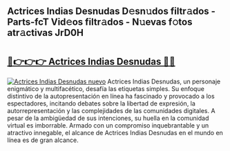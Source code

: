 ## Actrices Indias Desnudas D𝚎sn𝚞dos filtr𝚊dos - Parts-fcT Vid𝚎os filtr𝚊dos - N𝚞evas f𝚘tos atr𝚊ctivas JrD0H

# <h2><a href="http://mb7evw.tromn.icu/?c=Actrices+Indias+Desnudas">🔗👉👉👉 Actrices Indias Desnudas 🔗🔗</a></h2>

[![Actrices Indias Desnudas nuevo](https://i.imgur.com/pEAQMta.gif)](http://mb7evw.tromn.icu/?c=Actrices+Indias+Desnudas)
Actrices Indias Desnudas, un personaje enigmático y multifacético, desafía las etiquetas simples. Su enfoque distintivo de la autopresentación en línea ha fascinado y provocado a los espectadores, incitando debates sobre la libertad de expresión, la autorrepresentación y las complejidades de las comunidades digitales. A pesar de la ambigüedad de sus intenciones, su huella en la comunidad virtual es imborrable. Armado con un compromiso inquebrantable y un atractivo innegable, el alcance de Actrices Indias Desnudas en el mundo en línea es de gran alcance.
